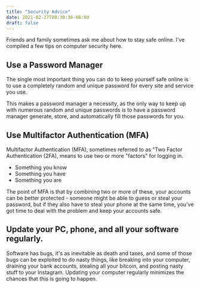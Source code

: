 ```yaml
---
title: "Security Advice"
date: 2021-02-27T00:30:36-06:00
draft: false
---
```


Friends and family sometimes ask me about how to stay safe online. I've
compiled a few tips on computer security here.


## Use a Password Manager

The single most important thing you can do to keep yourself safe online is
to use a completely random and unique password for every site and service
you use. 

This makes a password manager a necessity, as the only way to keep up with
numerous random and unique passwords is to have a password manager generate,
store, and automatically fill those passwords for you.

## Use Multifactor Authentication (MFA)

Multifactor Authentication (MFA), sometimes referred to as "Two Factor
Authentication (2FA), means to use two or more "factors" for logging in.

* Something you know
* Something you have
* Something you are

The point of MFA is that by combining two or more of these, your accounts
can be better protected - someone might be able to guess or steal your password, but
if they also have to steal your phone at the same time, you've got time to
deal with the problem and keep your accounts safe.

## Update your PC, phone, and all your software regularly.

Software has bugs, it's as inevitable as death and taxes, and some of those
bugs can be exploited to do nasty things, like breaking into your computer,
draining your bank accounts, stealing all your bitcoin, and posting nasty
stuff to your Instagram. Updating your computer regularly minimizes the chances that this is going to happen.


